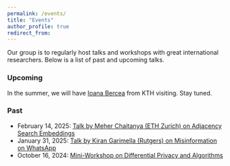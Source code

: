 ```yaml
---
permalink: /events/
title: "Events"
author_profile: true
redirect_from: 
---
```


Our group is to regularly host talks and workshops with great international
researchers. Below is a list of past and upcoming talks.

### Upcoming
In the summer, we will have [Ioana Bercea](https://ioanabercea.github.io/webpage/)
from KTH visiting. Stay tuned.

### Past
- February 14, 2025: [Talk by Meher Chaitanya (ETH Zurich) on Adjacency Search Embeddings](/talk-meher/)
- January 31, 2025: [Talk by Kiran Garimella (Rutgers) on Misinformation on WhatsApp](/talk-kiran/)
- October 16, 2024: [Mini-Workshop on Differential Privacy and Algorithms](/miniworkshop-algo-and-dp/)

